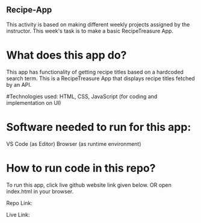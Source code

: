 ## Recipe-App
This activity is based on making different weekly projects assigned by the instructor.
This week's task is to make a basic RecipeTreasure App.

# What does this app do?
This app has functionality of getting recipe titles based on a hardcoded search term.
This is a RecipeTreasure App that displays recipe titles fetched by an API.

#Technologies used:
HTML, CSS, JavaScript (for coding and implementation on UI)

# Software needed to run for this app:
VS Code (as Editor)
Browser (as runtime environment)

# How to run code in this repo?
To run this app, click live github website link given below. OR
open index.html in your browser.

Repo Link:


Live Link:
